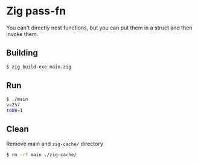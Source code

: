 # Zig pass-fn

You can't directly nest functions, but you can put them
in a struct and then invoke them.

## Building
```bash
$ zig build-exe main.zig
```

## Run
```bash
$ ./main
v=257
toU8=1
```

## Clean
Remove main and `zig-cache/` directory
```bash
$ rm -rf main ./zig-cache/
```
